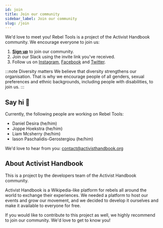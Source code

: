 ```yaml
---
id: join
title: Join our community
sidebar_label: Join our community
slug: /join
---
```


We'd love to meet you! Rebel Tools is a project of the Activist Handbook community. We encourage everyone to join us:   
1. **[Sign up](http://activism.rocks/rebeltools)** to join our community.
2. Join our Slack using the invite link you've received.
3. Follow us on [Instagram](https://instagram.com/activisthandbook), [Facebook](https://facebook.com/activisthandbook) and [Twitter](https://instagram.com/activistbook). 

:::note Diversity matters
We believe that diversity strengthens our organisation. That is why we encourage people of all genders, sexual preferences and ethnic backgrounds, including people with disabilities, to join us.
::: 

## Say hi 👋
Currently, the following people are working on Rebel Tools:
- Daniel Desira (he/him) 
- Joppe Hoekstra (he/him)
- Liam Mcsherry (he/him)
- Iason Paschalidis-Gerostergiou (he/him)

We'd love to hear from you: contact@activisthandbook.org

## About Activist Handbook
This is a project by the developers team of the Activist Handbook community. 

Activist Handbook is a Wikipedia-like platform for rebels all around the world to exchange their experiences. We needed a platform to host our events and grow our movement, and we decided to develop it ourselves and make it available to everyone for free. 

If you would like to contribute to this project as well, we highly recommend to join our community. We'd love to get to know you!
